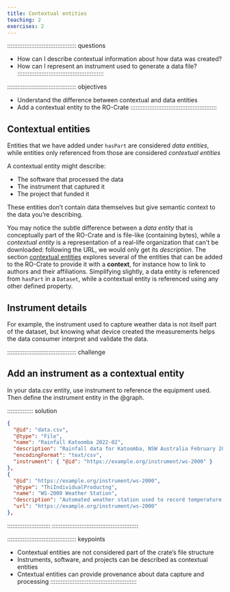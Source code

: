 ```yaml
---
title: Contextual entities
teaching: 2
exercises: 2
---
```


:::::::::::::::::::::::::::::::::::::::: questions
- How can I describe contextual information about how data was created?
- How can I represent an instrument used to generate a data file?
::::::::::::::::::::::::::::::::::::::::::::::::::

:::::::::::::::::::::::::::::::::::::::: objectives
- Understand the difference between contextual and data entities
- Add a contextual entity to the RO-Crate
::::::::::::::::::::::::::::::::::::::::::::::::::


## Contextual entities

Entities that we have added under `hasPart` are considered _data entities_,
while entities only referenced from those are considered _contextual entities_

A contextual entity might describe:
- The software that processed the data
- The instrument that captured it
- The project that funded it

These entities don’t contain data themselves but give semantic context to the data you’re describing.

You may notice the subtle difference between a _data entity_ that is conceptually part of the RO-Crate and is file-like (containing bytes),
while a _contextual entity_ is a representation of a real-life organization that can't be downloaded:
following the URL, we would only get its _description_.
The section [contextual entities](https://www.researchobject.org/ro-crate/specification/1.2/contextual-entities.html)
explores several of the entities that can be added to the RO-Crate to provide it with a **context**,
for instance how to link to authors and their affiliations.
Simplifying slightly, a data entity is referenced from `hasPart` in a `Dataset`,
while a contextual entity is referenced using any other defined property.

## Instrument details

For example, the instrument used to capture weather data is not itself part of the dataset, but knowing what device created the measurements helps the data consumer interpret and validate the data.

:::::::::::::::::::::::::::::::::::::::: challenge
## Add an instrument as a contextual entity

In your data.csv entity, use instrument to reference the equipment used.
Then define the instrument entity in the @graph.
 
:::::::::::::::  solution
```json
{
  "@id": "data.csv",
  "@type": "File",
  "name": "Rainfall Katoomba 2022-02",
  "description": "Rainfall data for Katoomba, NSW Australia February 2022",
  "encodingFormat": "text/csv",
  "instrument": { "@id": "https://example.org/instrument/ws-2000" }
},    
{
  "@id": "https://example.org/instrument/ws-2000",
  "@type": "ThiIndividualProductng",
  "name": "WS-2000 Weather Station",
  "description": "Automated weather station used to record temperature and rainfall data in Katoomba, Australia.",
  "url": "https://example.org/instrument/ws-2000"
},
```  
:::::::::::::::::::::::::
::::::::::::::::::::::::::::::::::::::::::::::::::


:::::::::::::::::::::::::::::::::::::::: keypoints
- Contextual entities are not considered part of the crate’s file structure
- Instruments, software, and projects can be described as contextual entities
- Cntextual entities can provide provenance about data capture and processing
::::::::::::::::::::::::::::::::::::::::::::::::::


